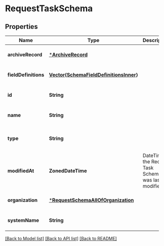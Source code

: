 # RequestTaskSchema


## Properties
Name | Type | Description | Notes
------------ | ------------- | ------------- | -------------
**archiveRecord** | [***ArchiveRecord**](ArchiveRecord.md) |  | [optional] [default to nothing]
**fieldDefinitions** | [**Vector{SchemaFieldDefinitionsInner}**](SchemaFieldDefinitionsInner.md) |  | [optional] [default to nothing]
**id** | **String** |  | [optional] [default to nothing]
**name** | **String** |  | [optional] [default to nothing]
**type** | **String** |  | [optional] [readonly] [default to nothing]
**modifiedAt** | **ZonedDateTime** | DateTime the Request Task Schema was last modified | [optional] [default to nothing]
**organization** | [***RequestSchemaAllOfOrganization**](RequestSchemaAllOfOrganization.md) |  | [optional] [default to nothing]
**systemName** | **String** |  | [optional] [default to nothing]


[[Back to Model list]](../README.md#models) [[Back to API list]](../README.md#api-endpoints) [[Back to README]](../README.md)


